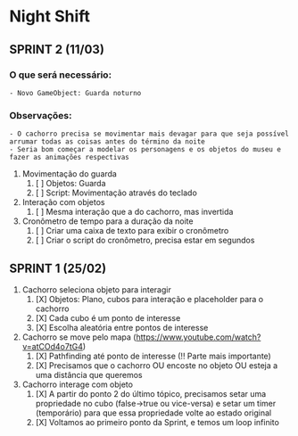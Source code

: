 # Night Shift

## SPRINT 2 (11/03)

### O que será necessário:
	- Novo GameObject: Guarda noturno

### Observações:
	- O cachorro precisa se movimentar mais devagar para que seja possível arrumar todas as coisas antes do término da noite
	- Seria bom começar a modelar os personagens e os objetos do museu e fazer as animações respectivas

1. Movimentação do guarda
	1. [ ] Objetos: Guarda
	2. [ ] Script: Movimentação através do teclado
2. Interação com objetos
	1. [ ] Mesma interação que a do cachorro, mas invertida
3. Cronômetro de tempo para a duração da noite
	1. [ ] Criar uma caixa de texto para exibir o cronômetro
	2. [ ] Criar o script do cronômetro, precisa estar em segundos


## SPRINT 1 (25/02)

1. Cachorro seleciona objeto para interagir
	1. [X] Objetos: Plano, cubos para interação e placeholder para o cachorro
	2. [X] Cada cubo é um ponto de interesse
	3. [X] Escolha aleatória entre pontos de interesse
2. Cachorro se move pelo mapa (https://www.youtube.com/watch?v=atCOd4o7tG4)
	1. [X] Pathfinding até ponto de interesse (!! Parte mais importante)
	2. [X] Precisamos que o cachorro OU encoste no objeto OU esteja a uma distância que queremos
3. Cachorro interage com objeto
	1. [X] A partir do ponto 2 do último tópico, precisamos setar uma propriedade no cubo
	   (false->true ou vice-versa) e setar um timer (temporário) para que essa propriedade volte ao estado
	   original
	2. [X] Voltamos ao primeiro ponto da Sprint, e temos um loop infinito